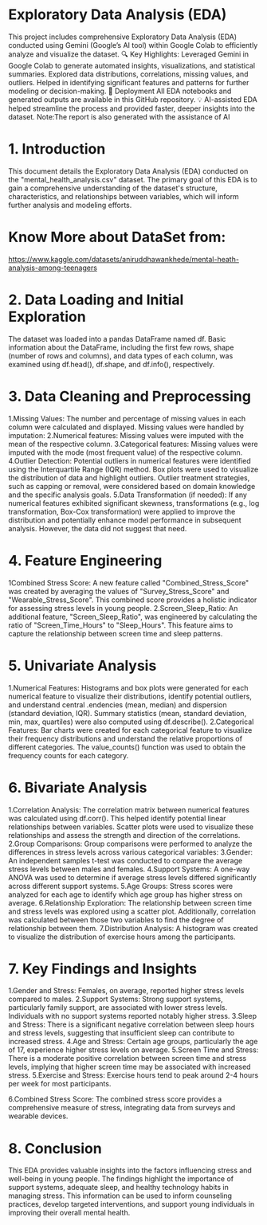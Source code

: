 # Exploratory Data Analysis (EDA) 
This project includes comprehensive Exploratory Data Analysis (EDA) conducted using Gemini (Google’s AI tool) within Google Colab to efficiently analyze and visualize the dataset.
🔍 Key Highlights:
Leveraged Gemini in Google Colab to generate automated insights, visualizations, and statistical summaries.
Explored data distributions, correlations, missing values, and outliers.
Helped in identifying significant features and patterns for further modeling or decision-making.
🚀 Deployment
All EDA notebooks and generated outputs are available in this GitHub repository.
💡 AI-assisted EDA helped streamline the process and provided faster, deeper insights into the dataset.
Note:The report is also generated with the assistance of AI
# 1. Introduction

This document details the Exploratory Data Analysis (EDA) conducted on the "mental_health_analysis.csv" dataset. The primary goal of this EDA is to gain a comprehensive understanding of the dataset's structure, characteristics, and relationships between variables, which will inform further analysis and modeling efforts.

# Know More about DataSet from:
https://www.kaggle.com/datasets/aniruddhawankhede/mental-heath-analysis-among-teenagers

# 2. Data Loading and Initial Exploration

The dataset was loaded into a pandas DataFrame named df.
Basic information about the DataFrame, including the first few rows, shape (number of rows and columns), and data types of each column, was examined using df.head(), df.shape, and df.info(), respectively.

# 3. Data Cleaning and Preprocessing

1.Missing Values: The number and percentage of missing values in each column were calculated and displayed. Missing values were handled by imputation:
2.Numerical features: Missing values were imputed with the mean of the respective column.
3.Categorical features: Missing values were imputed with the mode (most frequent value) of the respective column.
4.Outlier Detection: Potential outliers in numerical features were identified using the Interquartile Range (IQR) method. Box plots were used to visualize the distribution of data and highlight outliers. Outlier treatment strategies, such as capping or removal, were considered based on domain knowledge and the specific analysis goals.
5.Data Transformation (if needed): If any numerical features exhibited significant skewness, transformations (e.g., log transformation, Box-Cox transformation) were applied to improve the distribution and potentially enhance model performance in subsequent analysis. However, the data did not suggest that need.

# 4. Feature Engineering
1Combined Stress Score: A new feature called "Combined_Stress_Score" was created by averaging the values of "Survey_Stress_Score" and "Wearable_Stress_Score". This combined score provides a holistic indicator for assessing stress levels in young people.
2.Screen_Sleep_Ratio: An additional feature, "Screen_Sleep_Ratio", was engineered by calculating the ratio of "Screen_Time_Hours" to "Sleep_Hours". This feature aims to capture the relationship between screen time and sleep patterns.

# 5. Univariate Analysis
1.Numerical Features: Histograms and box plots were generated for each numerical feature to visualize their distributions, identify potential outliers, and understand central .endencies (mean, median) and dispersion (standard deviation, IQR). Summary statistics (mean, standard deviation, min, max, quartiles) were also computed using df.describe().
2.Categorical Features: Bar charts were created for each categorical feature to visualize their frequency distributions and understand the relative proportions of different categories. The value_counts() function was used to obtain the frequency counts for each category.

# 6. Bivariate Analysis
1.Correlation Analysis: The correlation matrix between numerical features was calculated using df.corr(). This helped identify potential linear relationships between variables. Scatter plots were used to visualize these relationships and assess the strength and direction of the correlations.
2.Group Comparisons: Group comparisons were performed to analyze the differences in stress levels across various categorical variables:
3.Gender: An independent samples t-test was conducted to compare the average stress levels between males and females.
4.Support Systems: A one-way ANOVA was used to determine if average stress levels differed significantly across different support systems.
5.Age Groups: Stress scores were analyzed for each age to identify which age group has higher stress on average.
6.Relationship Exploration: The relationship between screen time and stress levels was explored using a scatter plot. Additionally, correlation was calculated between those two variables to find the degree of relationship between them.
7.Distribution Analysis: A histogram was created to visualize the distribution of exercise hours among the participants.

# 7. Key Findings and Insights
1.Gender and Stress: Females, on average, reported higher stress levels compared to males.
2.Support Systems: Strong support systems, particularly family support, are associated with lower stress levels. Individuals with no support systems reported notably higher stress.
3.Sleep and Stress: There is a significant negative correlation between sleep hours and stress levels, suggesting that insufficient sleep can contribute to increased stress.
4.Age and Stress: Certain age groups, particularly the age of 17, experience higher stress levels on average.
5.Screen Time and Stress: There is a moderate positive correlation between screen time and stress levels, implying that higher screen time may be associated with increased stress.
5.Exercise and Stress: Exercise hours tend to peak around 2-4 hours per week for most participants.

6.Combined Stress Score: The combined stress score provides a comprehensive measure of stress, integrating data from surveys and wearable devices.

# 8. Conclusion
This EDA provides valuable insights into the factors influencing stress and well-being in young people. The findings highlight the importance of support systems, adequate sleep, and healthy technology habits in managing stress. This information can be used to inform counseling practices, develop targeted interventions, and support young individuals in improving their overall mental health.
